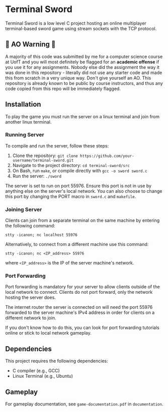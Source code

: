 # Terminal Sword

Terminal Sword is a low level C project hosting an online multiplayer terminal-based sword game using stream sockets with the TCP protocol.

## 🛑 AO Warning 🛑
A majority of this code was submitted by me for a computer science course at UofT and you will most definitely be flagged for an **academic offense** if you use it for any assignments. Nobody else did the assignment the way it was done in this repository - literally did not use any starter code and made this from scratch in a very unique way. Don't give yourself an AO. This repository is already known to be public by course instructors, and thus any code copied from this repo will be immediately flagged.

## Installation
To play the game you must run the server on a linux terminal and join from another linux terminal. 

### Running Server
To compile and run the server, follow these steps:

1. Clone the repository: `git clone https://github.com/your-username/terminal-sword.git`
2. Navigate to the project directory: `cd terminal-sword/src`
3. On Bash, run `make`, or compile directly with `gcc -o sword sword.c`
4. Run the server: `./sword`

The server is set to run on port 55976. Ensure this port is not in use by anything else on the server's local network. You can also choose to change this port by changing the PORT macro in `sword.c` and `makefile`. 

### Joining Server
Clients can join from a separate terminal on the same machine by entering the following command:
```
stty -icanon; nc localhost 55976
```
Alternatively, to connect from a different machine use this command:
```
stty -icanon; nc <IP_address> 55976
```
where `<IP_address>` is the IP of the server machine's network. 

### Port Forwarding
Port forwarding is mandatory for your server to allow clients outside of the local network to connect. Clients do not port forward, only the network hosting the server does. 

The internet router the server is connected on will need the port 55976 forwarded to the server machine's IPv4 address in order for clients on a different network to join. 

If you don't know how to do this, you can look for port forwarding tutorials online or stick to local network gameplay.

## Dependencies

This project requires the following dependencies:

- C compiler (e.g., GCC)
- Linux Terminal (e.g., Ubuntu)

## Gameplay

For gameplay documentation, see `game-documentation.pdf` in `documentation`.
